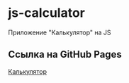 # js-calculator
Приложение "Калькулятор" на JS
## Ссылка на GitHub Pages
[Калькулятор](https://slawaslawa.github.io/js-calculator/)
